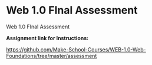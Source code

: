 # Web 1.0 FInal Assessment
 Web 1.0 FInal Assessment 


**Assignment link for Instructions:**

https://github.com/Make-School-Courses/WEB-1.0-Web-Foundations/tree/master/assessment


